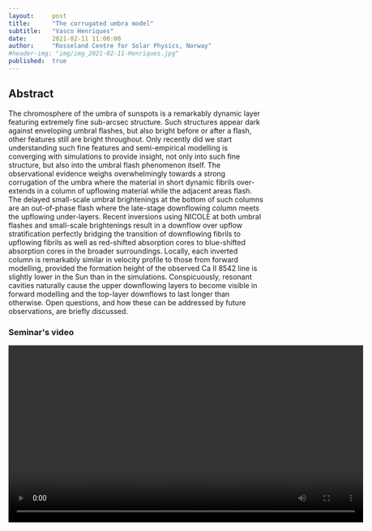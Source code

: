 ```yaml
---
layout:     post
title:      "The corrugated umbra model"
subtitle:   "Vasco Henriques"
date:       2021-02-11 11:00:00
author:     "Rosseland Centre for Solar Physics, Norway"
#header-img: "img/img_2021-02-11-Henriques.jpg"
published:  true
---
```


## Abstract
The chromosphere of the umbra of sunspots is a remarkably dynamic layer featuring extremely fine sub-arcsec structure. Such structures appear dark against enveloping umbral flashes, but also bright before or after a flash, other features still are bright throughout. Only recently did we start understanding such fine features and semi-empirical modelling is converging with simulations to provide insight, not only into such fine structure, but also into the umbral flash phenomenon itself. The observational evidence weighs overwhelmingly towards a strong corrugation of the umbra where the material in short dynamic fibrils over-extends in a column of upflowing material while the adjacent areas flash. The delayed small-scale umbral brightenings at the bottom of such columns are an out-of-phase flash where the late-stage downflowing column meets the upflowing under-layers. Recent inversions using NICOLE at both umbral flashes and small-scale brightenings result in a downflow over upflow stratification perfectly bridging the transition of downflowing fibrils to upflowing fibrils as well as red-shifted absorption cores to blue-shifted absorption cores in the broader surroundings. Locally, each inverted column is remarkably similar in velocity profile to those from forward modelling, provided the formation height of the observed Ca II 8542 line is slightly lower in the Sun than in the simulations. Conspicuously, resonant cavities naturally cause the upper downflowing layers to become visible in forward modelling and the top-layer downflows to last longer than otherwise. Open questions, and how these can be addressed by future observations, are briefly discussed.

### Seminar's video

<div class="embed-responsive embed-responsive-16by9"> 
    <video width="700" controls>
        <source src="https://espos.xyz/ESPOS_2021-02-11__Vasco_Henriques.mp4" type="video/mp4">
    </video>
</div> 

